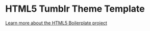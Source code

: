 HTML5 Tumblr Theme Template
===========================

[Learn more about the HTML5 Boilerplate project](http://html5boilerplate.com/)